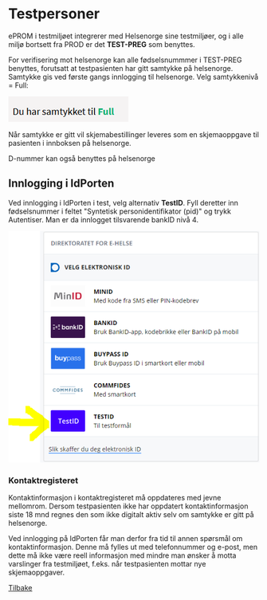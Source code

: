 # Testpersoner

ePROM i testmiljøet integrerer med Helsenorge sine testmiljøer, og i alle miljø bortsett fra PROD er det **TEST-PREG** som benyttes.

For verifisering mot helsenorge kan alle fødselsnummmer i TEST-PREG benyttes, forutsatt at testpasienten har gitt samtykke på helsenorge. Samtykke gis ved første gangs innlogging til helsenorge. Velg samtykkenivå = Full:

![eprom](img/ePROM_samtykke_lite.png)

Når samtykke er gitt vil skjemabestillinger leveres som en skjemaoppgave til pasienten i innboksen på helsenorge.

D-nummer kan også benyttes på helsenorge

## Innlogging i IdPorten

Ved innlogging i IdPorten i test, velg alternativ **TestID**. Fyll deretter inn fødselsnummer i feltet "Syntetisk personidentifikator (pid)" og trykk Autentiser. Man er da innlogget tilsvarende bankID nivå 4.

![idporten](img/idporten_testid.PNG)


### Kontaktregisteret

Kontaktinformasjon i kontaktregisteret må oppdateres med jevne mellomrom. Dersom testpasienten ikke har oppdatert kontaktinformasjon siste 18 mnd regnes den som ikke digitalt aktiv selv om samtykke er gitt på helsenorge.

Ved innlogging på IdPorten får man derfor fra tid til annen spørsmål om kontaktinformasjon. Denne må fylles ut med telefonnummer og e-post, men dette må ikke være reell informasjon med mindre man ønsker å motta varslinger fra testmiljøet, f.eks. når testpasienten mottar nye skjemaoppgaver. 

[Tilbake](./Integrasjonsguide)

